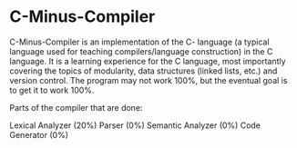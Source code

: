 # C-Minus-Compiler
C-Minus-Compiler is an implementation of the C- language (a typical language used for teaching compilers/language
construction) in the C language. It is a learning experience for the C language, most importantly covering the topics of
modularity, data structures (linked lists, etc.) and version control. The program may not work 100%, but the eventual
goal is to get it to work 100%.

Parts of the compiler that are done:

Lexical Analyzer  (20%)
Parser            (0%)
Semantic Analyzer (0%)
Code Generator    (0%)

